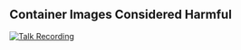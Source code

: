 ## Container Images Considered Harmful ##

[![Talk Recording](https://img.youtube.com/vi/bbTxdzbjv7I/0.jpg)](https://www.youtube.com/watch?v=bbTxdzbjv7I)
